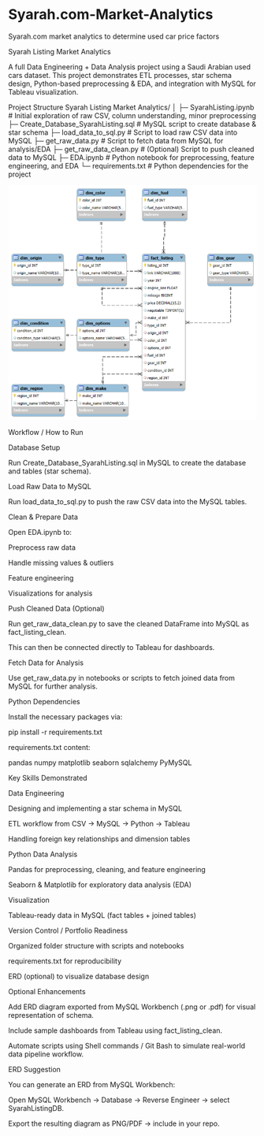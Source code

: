 # Syarah.com-Market-Analytics
Syarah.com market analytics to determine used car price factors

Syarah Listing Market Analytics

A full Data Engineering + Data Analysis project using a Saudi Arabian used cars dataset.
This project demonstrates ETL processes, star schema design, Python-based preprocessing & EDA, and integration with MySQL for Tableau visualization.

Project Structure
Syarah Listing Market Analytics/
│
├─ SyarahListing.ipynb           # Initial exploration of raw CSV, column understanding, minor preprocessing
├─ Create_Database_SyarahListing.sql  # MySQL script to create database & star schema
├─ load_data_to_sql.py           # Script to load raw CSV data into MySQL
├─ get_raw_data.py               # Script to fetch data from MySQL for analysis/EDA
├─ get_raw_data_clean.py         # (Optional) Script to push cleaned data to MySQL
├─ EDA.ipynb                     # Python notebook for preprocessing, feature engineering, and EDA
└─ requirements.txt              # Python dependencies for the project

[![ERD Diagram](SyarahListingERD.png)]([https://gamma-finalprojek.streamlit.app/](https://github.com/muhammadbagaskara1/Syarah.com-Market-Analytics/blob/main/SyarahListingERD.png])) 

Workflow / How to Run

Database Setup

Run Create_Database_SyarahListing.sql in MySQL to create the database and tables (star schema).

Load Raw Data to MySQL

Run load_data_to_sql.py to push the raw CSV data into the MySQL tables.

Clean & Prepare Data

Open EDA.ipynb to:

Preprocess raw data

Handle missing values & outliers

Feature engineering

Visualizations for analysis

Push Cleaned Data (Optional)

Run get_raw_data_clean.py to save the cleaned DataFrame into MySQL as fact_listing_clean.

This can then be connected directly to Tableau for dashboards.

Fetch Data for Analysis

Use get_raw_data.py in notebooks or scripts to fetch joined data from MySQL for further analysis.

Python Dependencies

Install the necessary packages via:

pip install -r requirements.txt


requirements.txt content:

pandas
numpy
matplotlib
seaborn
sqlalchemy
PyMySQL

Key Skills Demonstrated

Data Engineering

Designing and implementing a star schema in MySQL

ETL workflow from CSV → MySQL → Python → Tableau

Handling foreign key relationships and dimension tables

Python Data Analysis

Pandas for preprocessing, cleaning, and feature engineering

Seaborn & Matplotlib for exploratory data analysis (EDA)

Visualization

Tableau-ready data in MySQL (fact tables + joined tables)

Version Control / Portfolio Readiness

Organized folder structure with scripts and notebooks

requirements.txt for reproducibility

ERD (optional) to visualize database design

Optional Enhancements

Add ERD diagram exported from MySQL Workbench (.png or .pdf) for visual representation of schema.

Include sample dashboards from Tableau using fact_listing_clean.

Automate scripts using Shell commands / Git Bash to simulate real-world data pipeline workflow.

ERD Suggestion

You can generate an ERD from MySQL Workbench:

Open MySQL Workbench → Database → Reverse Engineer → select SyarahListingDB.

Export the resulting diagram as PNG/PDF → include in your repo.
